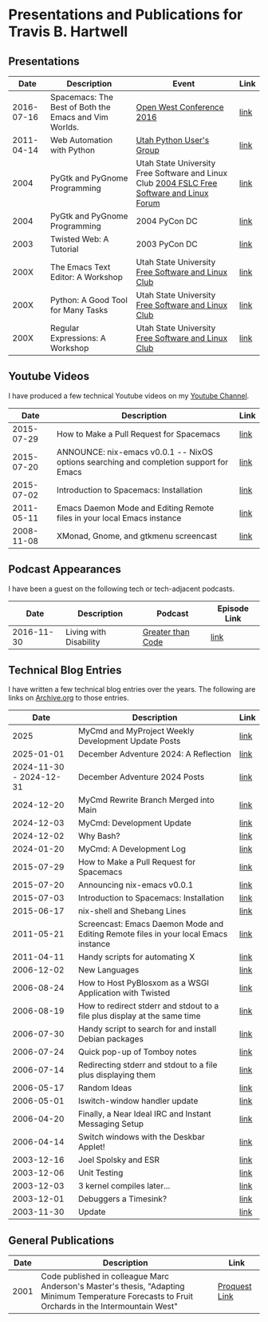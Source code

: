# Presentations and Publications for Travis B. Hartwell

## Presentations

| Date       | Description                                           | Event                                                                                                                                                                       | Link                                       |
|------------|-------------------------------------------------------|-----------------------------------------------------------------------------------------------------------------------------------------------------------------------------|--------------------------------------------|
| 2016-07-16 | Spacemacs: The Best of Both the Emacs and Vim Worlds. | [Open West Conference 2016](https://web.archive.org/web/20190420031712/https://openwest.org/past/2016/index.html)                                                           | [link](2016-07-16_open-west-spacemacs/)    |
| 2011-04-14 | Web Automation with Python                            | [Utah Python User's Group](https://utahpython.org/)                                                                                                                         | [link](2011-04-14_utpy-web-automation/)    |
| 2004       | PyGtk and PyGnome Programming                         | Utah State University Free Software and Linux Club [2004 FSLC Free Software and Linux Forum](https://web.archive.org/web/20040624070545/http://www.fslc.usu.edu/forum2004/) | [link](2004-pygnome-and-pygtk-programming) |
| 2004       | PyGtk and PyGnome Programming                         | 2004 PyCon DC                                                                                                                                                               | [link](2004-pygnome-and-pygtk-programming) |
| 2003       | Twisted Web: A Tutorial                               | 2003 PyCon DC                                                                                                                                                               | [link](2003-twisted-web-tutorial)          |
| 200X       | The Emacs Text Editor: A Workshop                     | Utah State University [Free Software and Linux Club](https://web.archive.org/web/20040624070545/http://www.fslc.usu.edu/)                                                   | [link](200X-fslc)                          |
| 200X       | Python: A Good Tool for Many Tasks                    | Utah State University [Free Software and Linux Club](https://web.archive.org/web/20040624070545/http://www.fslc.usu.edu/)                                                   | [link](200X-fslc)                          |
| 200X       | Regular Expressions: A Workshop                       | Utah State University [Free Software and Linux Club](https://web.archive.org/web/20040624070545/http://www.fslc.usu.edu/)                                                   | [link](200X-fslc)                          |


## Youtube Videos

I have produced a few technical Youtube videos on my [Youtube Channel](https://www.youtube.com/@TravisBHartwell).

| Date       | Description                                                                            | Link                                                |
|------------|----------------------------------------------------------------------------------------|-----------------------------------------------------|
| 2015-07-29 | How to Make a Pull Request for Spacemacs                                               | [link](https://www.youtube.com/watch?v=pWzJ6IGXwmk) |
| 2015-07-20 | ANNOUNCE: nix-emacs v0.0.1 -- NixOS options searching and completion support for Emacs | [link](https://www.youtube.com/watch?v=4FZl_a7YQIA) |
| 2015-07-02 | Introduction to Spacemacs: Installation                                                | [link](https://www.youtube.com/watch?v=xFp9Jahs8Ng) |
| 2011-05-11 | Emacs Daemon Mode and Editing Remote files in your local Emacs instance                | [link](https://www.youtube.com/watch?v=5OktfMn8PAE) |
| 2008-11-08 | XMonad, Gnome, and gtkmenu screencast                                                  | [link](https://www.youtube.com/watch?v=jIpu4hQgM1E) |

## Podcast Appearances

I have been a guest on the following tech or tech-adjacent podcasts.

| Date       | Description            | Podcast                                               | Episode Link                                                   |
|------------|------------------------|-------------------------------------------------------|----------------------------------------------------------------|
| 2016-11-30 | Living with Disability | [Greater than Code](https://www.greaterthancode.com/) | [link](https://www.greaterthancode.com/living-with-disability) |

## Technical Blog Entries

I have written a few technical blog entries over the years. The following are links on [Archive.org](https://archive.org) to those entries.

| Date                    | Description                                                                         | Link                                                                                                                                           |
|-------------------------|-------------------------------------------------------------------------------------|------------------------------------------------------------------------------------------------------------------------------------------------|
| 2025                    | MyCmd and MyProject Weekly Development Update Posts                                 | [link](https://iam.travishartwell.net/mycmd/weekly-progress-reports/)                                                                          |
| 2025-01-01              | December Adventure 2024: A Reflection                                               | [link](https://iam.travishartwell.net/mycmd/blog/2025-01-01-december-adventure-2024:-reflection/)                                              |
| 2024-11-30 - 2024-12-31 | December Adventure 2024 Posts                                                       | [link](https://iam.travishartwell.net/mycmd/december-adventure-2024/)                                                                          |
| 2024-12-20              | MyCmd Rewrite Branch Merged into Main                                               | [link](https://iam.travishartwell.net/mycmd/blog/2024-12-20-mycmd-rewrite-branch-merged/)                                                      |
| 2024-12-03              | MyCmd: Development Update                                                           | [link](https://iam.travishartwell.net/mycmd/blog/2024-12-03-development-update/)                                                               |
| 2024-12-02              | Why Bash?                                                                           | [link](https://iam.travishartwell.net/mycmd/blog/2024-12-02-why-bash/)                                                                         |
| 2024-01-20              | MyCmd: A Development Log                                                            | [link](https://iam.travishartwell.net/mycmd/blog/2024-01-20-mycmd/)                                                                            |
| 2015-07-29              | How to Make a Pull Request for Spacemacs                                            | [link](https://web.archive.org/web/20230318055153/http://iam.travishartwell.net/2015/07/29/how-to-make-a-pr-for-spacemacs/)                    |
| 2015-07-20              | Announcing nix-emacs v0.0.1                                                         | [link](https://web.archive.org/web/20240519091202/http://iam.travishartwell.net/2015/07/20/announce-nix-emacs/)                                |
| 2015-07-03              | Introduction to Spacemacs: Installation                                             | [link](https://web.archive.org/web/20230318055153/http://iam.travishartwell.net/2015/07/03/introduction-to-spacemacs-installation-screencast/) |
| 2015-06-17              | nix-shell and Shebang Lines                                                         | [link](https://web.archive.org/web/20240313213806/http://iam.travishartwell.net/2015/06/17/nix-shell-shebang/)                                 |
| 2011-05-21              | Screencast: Emacs Daemon Mode and Editing Remote files in your local Emacs instance | [link](https://web.archive.org/web/20130526132055/http://the.softwaretoolsmith.com/screencast-emacs-daemon-mode-and-editing-remo)              |
| 2011-04-11              | Handy scripts for automating X                                                      | [link](https://web.archive.org/web/20130526132515/http://the.softwaretoolsmith.com/handy-scripts-for-automating-x)                             |
| 2006-12-02              | New Languages                                                                       | [link](https://web.archive.org/web/20081009042922/http://www.travishartwell.net/blog/2006/12/02_1144)                                          |
| 2006-08-24              | How to Host PyBlosxom as a WSGI Application with Twisted                            | [link](https://web.archive.org/web/20100126153701/http://www.travishartwell.net/blog/2006/08/24_2343)                                          |
| 2006-08-19              | How to redirect stderr and stdout to a file plus display at the same time           | [link](https://web.archive.org/web/20090810022316/http://www.travishartwell.net/blog/2006/08/19_2220)                                          |
| 2006-07-30              | Handy script to search for and install Debian packages                              | [link](https://web.archive.org/web/20081009042911/http://www.travishartwell.net/blog/2006/07/30_1616)                                          |
| 2006-07-24              | Quick pop-up of Tomboy notes                                                        | [link](https://web.archive.org/web/20090822175616/http://www.travishartwell.net/blog/2006/07/24_2029)                                          |
| 2006-07-14              | Redirecting stderr and stdout to a file plus displaying them                        | [link](https://web.archive.org/web/20090821033710/http://www.travishartwell.net/blog/2006/07/14_0023)                                          |
| 2006-05-17              | Random Ideas                                                                        | [link](https://web.archive.org/web/20080820083502/http://www.travishartwell.net/blog/2006/05/17_1144)                                          |
| 2006-05-01              | Iswitch-window handler update                                                       | [link](https://web.archive.org/web/20080820083320/http://www.travishartwell.net/blog/2006/05/01_0243)                                          |
| 2006-04-20              | Finally, a Near Ideal IRC and Instant Messaging Setup                               | [link](https://web.archive.org/web/20070107193424/http://www.travishartwell.net/blog/2006/04/20_1810)                                          |
| 2006-04-14              | Switch windows with the Deskbar Applet!                                             | [link](https://web.archive.org/web/20070108043816/http://www.travishartwell.net/blog/2006/04/14_1515)                                          |
| 2003-12-16              | Joel Spolsky and ESR                                                                | [link](https://web.archive.org/web/20080820083426/http://www.travishartwell.net/blog/2003/12/16_0145)                                          |
| 2003-12-06              | Unit Testing                                                                        | [link](https://web.archive.org/web/20080820082323/http://www.travishartwell.net/blog/2003/12/06_0005)                                          |
| 2003-12-03              | 3 kernel compiles later...                                                          | [link](https://web.archive.org/web/20080820083615/http://www.travishartwell.net/blog/2003/12/02_0137)                                          |
| 2003-12-01              | Debuggers a Timesink?                                                               | [link](https://web.archive.org/web/20080820082457/http://www.travishartwell.net/blog/2003/12/01_0004)                                          |
| 2003-11-30              | Update                                                                              | [link](https://web.archive.org/web/20080820082141/http://www.travishartwell.net/blog/2003/11/30_0002)                                          |

## General Publications

| Date | Description                                                                                                                                       | Link                                                                                                                        |
|------|---------------------------------------------------------------------------------------------------------------------------------------------------|-----------------------------------------------------------------------------------------------------------------------------|
| 2001 | Code published in colleague Marc Anderson's Master's thesis, "Adapting Minimum Temperature Forecasts to Fruit Orchards in the Intermountain West" | [Proquest Link](https://www.proquest.com/openview/53776274164dfc8991790dc5d3c0ecb1/1?pq-origsite=gscholar&cbl=18750&diss=y) |
